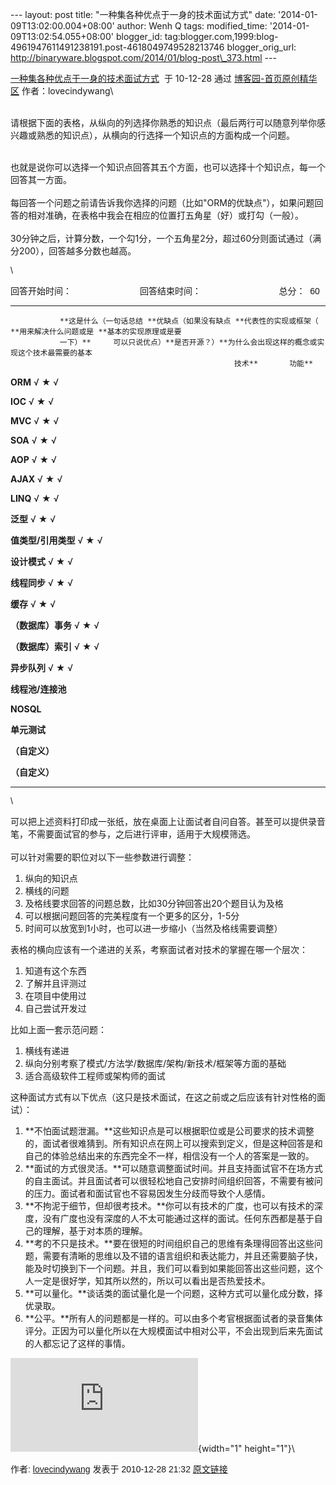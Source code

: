 --- layout: post title: "一种集各种优点于一身的技术面试方式" date:
'2014-01-09T13:02:00.004+08:00' author: Wenh Q tags: modified\_time:
'2014-01-09T13:02:54.055+08:00' blogger\_id:
tag:blogger.com,1999:blog-4961947611491238191.post-4618049749528213746
blogger\_orig\_url:
http://binaryware.blogspot.com/2014/01/blog-post\_373.html ---
<div dir="ltr">

[一种集各种优点于一身的技术面试方式](http://www.cnblogs.com/lovecindywang/archive/2010/12/28/1919132.html)  于
10-12-28 通过 [博客园-首页原创精华区](http://www.cnblogs.com/)
作者：lovecindywang\
<div style="font-family: sans-serif;">

</div>

\
请根据下面的表格，从纵向的列选择你熟悉的知识点（最后两行可以随意列举你感兴趣或熟悉的知识点），从横向的行选择一个知识点的方面构成一个问题。

</div>

<div dir="ltr">

\
也就是说你可以选择一个知识点回答其五个方面，也可以选择十个知识点，每一个回答其一方面。\
\
每回答一个问题之前请告诉我你选择的问题（比如"ORM的优缺点"），如果问题回答的相对准确，在表格中我会在相应的位置打五角星（好）或打勾（一般）。\
\
30分钟之后，计算分数，一个勾1分，一个五角星2分，超过60分则面试通过（满分200），回答越多分数也越高。
<div style="font-family: sans-serif;">

\

</div>

<div style="font-family: sans-serif;">

回答开始时间：                           
回答结束时间：                                总分：  60

</div>

  ------------ ------------ ------------ ------------ ------------ ------------
               **这是什么（一句话总结 **优缺点（如果没有缺点 **代表性的实现或框架（ **用来解决什么问题或是 **基本的实现原理或是要
               一下）**     可以只说优点）**是否开源？）**为什么会出现这样的概念或实现这个技术最需要的基本
                                                      技术**       功能**

  **ORM**      √            ★            √                         

  **IOC**      √            ★            √                         

  **MVC**      √            ★            √                         

  **SOA**      √            ★            √                         

  **AOP**      √            ★            √                         

  **AJAX**     √            ★            √                         

  **LINQ**     √            ★            √                         

  **泛型**     √            ★            √                         

  **值类型/引用类型** √     ★            √                         

  **设计模式** √            ★            √                         

  **线程同步** √            ★            √                         

  **缓存**     √            ★            √                         

  **（数据库）事务** √      ★            √                         

  **（数据库）索引** √      ★            √                         

  **异步队列** √            ★            √                         

  **线程池/连接池**                                                

  **NOSQL**                                                        

  **单元测试**                                                     

  **（自定义）**                                                   

  **（自定义）**                                                   
  ------------ ------------ ------------ ------------ ------------ ------------

<div style="font-family: sans-serif;">

\

</div>

可以把上述资料打印成一张纸，放在桌面上让面试者自问自答。甚至可以提供录音笔，不需要面试官的参与，之后进行评审，适用于大规模筛选。\
\
可以针对需要的职位对以下一些参数进行调整：
1.  纵向的知识点
2.  横线的问题
3.  及格线要求回答的问题总数，比如30分钟回答出20个题目认为及格
4.  可以根据问题回答的完美程度有一个更多的区分，1-5分
5.  时间可以放宽到1小时，也可以进一步缩小（当然及格线需要调整）

<div style="font-family: sans-serif;">

表格的横向应该有一个递进的关系，考察面试者对技术的掌握在哪一个层次：

</div>

1.  知道有这个东西
2.  了解并且评测过
3.  在项目中使用过
4.  自己尝试开发过

<div style="font-family: sans-serif;">

比如上面一套示范问题：

</div>

1.  横线有递进
2.  纵向分别考察了模式/方法学/数据库/架构/新技术/框架等方面的基础
3.  适合高级软件工程师或架构师的面试

<div style="font-family: sans-serif;">

这种面试方式有以下优点（这只是技术面试，在这之前或之后应该有针对性格的面试）：

</div>

1.  **不怕面试题泄漏。**这些知识点是可以根据职位或是公司要求的技术调整的，面试者很难猜到。所有知识点在网上可以搜索到定义，但是这种回答是和自己的体验总结出来的东西完全不一样，相信没有一个人的答案是一致的。
2.  **面试的方式很灵活。**可以随意调整面试时间。并且支持面试官不在场方式的自主面试。并且面试者可以很轻松地自己安排时间组织回答，不需要有被问的压力。面试者和面试官也不容易因发生分歧而导致个人感情。
3.  **不拘泥于细节，但却很考技术。**你可以有技术的广度，也可以有技术的深度，没有广度也没有深度的人不太可能通过这样的面试。任何东西都是基于自己的理解，基于对本质的理解。
4.  **考的不只是技术。**要在很短的时间组织自己的思维有条理得回答出这些问题，需要有清晰的思维以及不错的语言组织和表达能力，并且还需要脑子快，能及时切换到下一个问题。并且，我们可以看到如果能回答出这些问题，这个人一定是很好学，知其所以然的，所以可以看出是否热爱技术。
5.  **可以量化。**谈话类的面试量化是一个问题，这种方式可以量化成分数，择优录取。
6.  **公平。**所有人的问题都是一样的。可以由多个考官根据面试者的录音集体评分。正因为可以量化所以在大规模面试中相对公平，不会出现到后来先面试的人都忘记了这样的事情。

![](http://www.cnblogs.com/lovecindywang/aggbug/1919132.html?type=1){width="1"
height="1"}\
<div style="font-family: sans-serif;">

作者: [lovecindywang](http://www.cnblogs.com/lovecindywang/) 发表于
2010-12-28
21:32 [原文链接](http://www.cnblogs.com/lovecindywang/archive/2010/12/28/1919132.html)

</div>

</div>
